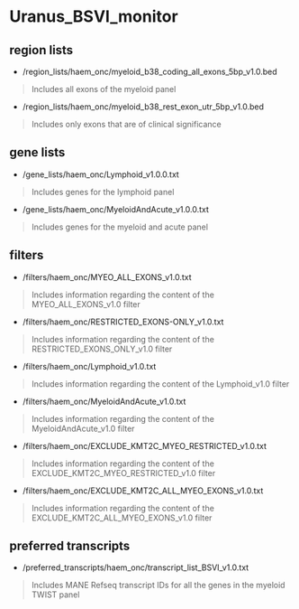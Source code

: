 # Uranus_BSVI_monitor

## region lists

*  /region_lists/haem_onc/myeloid_b38_coding_all_exons_5bp_v1.0.bed
> Includes all exons of the myeloid panel
*  /region_lists/haem_onc/myeloid_b38_rest_exon_utr_5bp_v1.0.bed
> Includes only exons that are of clinical significance

## gene lists

*  /gene_lists/haem_onc/Lymphoid_v1.0.0.txt
> Includes genes for the lymphoid panel
*  /gene_lists/haem_onc/MyeloidAndAcute_v1.0.0.txt
> Includes genes for the myeloid and acute panel

## filters

*  /filters/haem_onc/MYEO_ALL_EXONS_v1.0.txt
> Includes information regarding the content of the MYEO_ALL_EXONS_v1.0 filter
*  /filters/haem_onc/RESTRICTED_EXONS-ONLY_v1.0.txt
> Includes information regarding the content of the RESTRICTED_EXONS_ONLY_v1.0 filter
*  /filters/haem_onc/Lymphoid_v1.0.txt
> Includes information regarding the content of the Lymphoid_v1.0 filter
*  /filters/haem_onc/MyeloidAndAcute_v1.0.txt
> Includes information regarding the content of the MyeloidAndAcute_v1.0 filter
*  /filters/haem_onc/EXCLUDE_KMT2C_MYEO_RESTRICTED_v1.0.txt
> Includes information regarding the content of the EXCLUDE_KMT2C_MYEO_RESTRICTED_v1.0 filter
*  /filters/haem_onc/EXCLUDE_KMT2C_ALL_MYEO_EXONS_v1.0.txt
> Includes information regarding the content of the EXCLUDE_KMT2C_ALL_MYEO_EXONS_v1.0 filter

## preferred transcripts

*  /preferred_transcripts/haem_onc/transcript_list_BSVI_v1.0.txt
> Includes MANE Refseq transcript IDs for all the genes in the myeloid TWIST panel
